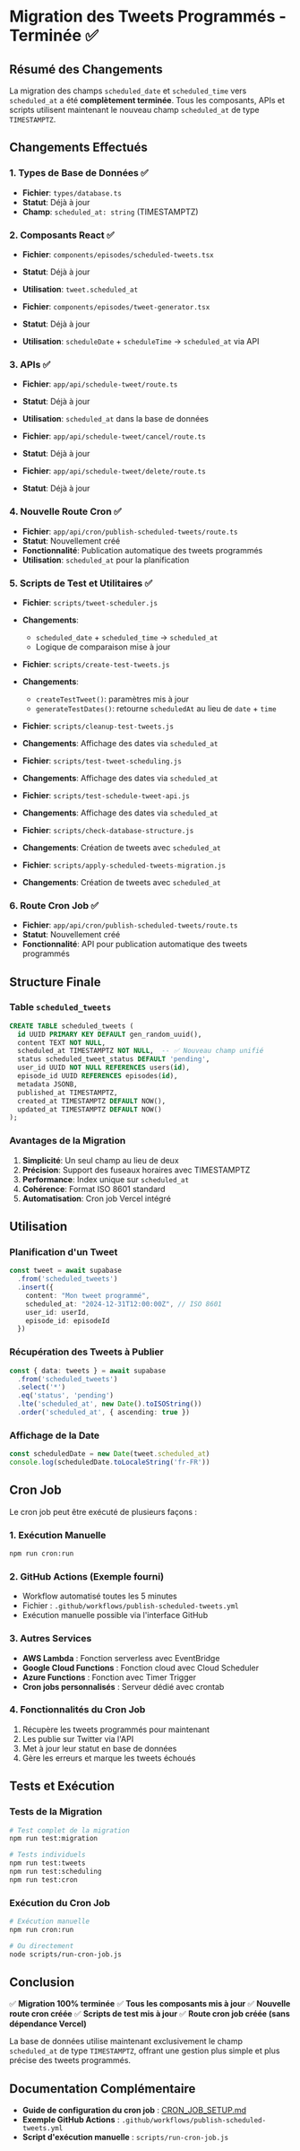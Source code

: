 # Migration des Tweets Programmés - Terminée ✅

## Résumé des Changements

La migration des champs `scheduled_date` et `scheduled_time` vers `scheduled_at` a été **complètement terminée**. Tous les composants, APIs et scripts utilisent maintenant le nouveau champ `scheduled_at` de type `TIMESTAMPTZ`.

## Changements Effectués

### 1. Types de Base de Données ✅
- **Fichier**: `types/database.ts`
- **Statut**: Déjà à jour
- **Champ**: `scheduled_at: string` (TIMESTAMPTZ)

### 2. Composants React ✅
- **Fichier**: `components/episodes/scheduled-tweets.tsx`
- **Statut**: Déjà à jour
- **Utilisation**: `tweet.scheduled_at`

- **Fichier**: `components/episodes/tweet-generator.tsx`
- **Statut**: Déjà à jour
- **Utilisation**: `scheduleDate` + `scheduleTime` → `scheduled_at` via API

### 3. APIs ✅
- **Fichier**: `app/api/schedule-tweet/route.ts`
- **Statut**: Déjà à jour
- **Utilisation**: `scheduled_at` dans la base de données

- **Fichier**: `app/api/schedule-tweet/cancel/route.ts`
- **Statut**: Déjà à jour

- **Fichier**: `app/api/schedule-tweet/delete/route.ts`
- **Statut**: Déjà à jour

### 4. Nouvelle Route Cron ✅
- **Fichier**: `app/api/cron/publish-scheduled-tweets/route.ts`
- **Statut**: Nouvellement créé
- **Fonctionnalité**: Publication automatique des tweets programmés
- **Utilisation**: `scheduled_at` pour la planification

### 5. Scripts de Test et Utilitaires ✅
- **Fichier**: `scripts/tweet-scheduler.js`
- **Changements**: 
  - `scheduled_date` + `scheduled_time` → `scheduled_at`
  - Logique de comparaison mise à jour

- **Fichier**: `scripts/create-test-tweets.js`
- **Changements**:
  - `createTestTweet()`: paramètres mis à jour
  - `generateTestDates()`: retourne `scheduledAt` au lieu de `date` + `time`

- **Fichier**: `scripts/cleanup-test-tweets.js`
- **Changements**: Affichage des dates via `scheduled_at`

- **Fichier**: `scripts/test-tweet-scheduling.js`
- **Changements**: Affichage des dates via `scheduled_at`

- **Fichier**: `scripts/test-schedule-tweet-api.js`
- **Changements**: Affichage des dates via `scheduled_at`

- **Fichier**: `scripts/check-database-structure.js`
- **Changements**: Création de tweets avec `scheduled_at`

- **Fichier**: `scripts/apply-scheduled-tweets-migration.js`
- **Changements**: Création de tweets avec `scheduled_at`

### 6. Route Cron Job ✅
- **Fichier**: `app/api/cron/publish-scheduled-tweets/route.ts`
- **Statut**: Nouvellement créé
- **Fonctionnalité**: API pour publication automatique des tweets programmés

## Structure Finale

### Table `scheduled_tweets`
```sql
CREATE TABLE scheduled_tweets (
  id UUID PRIMARY KEY DEFAULT gen_random_uuid(),
  content TEXT NOT NULL,
  scheduled_at TIMESTAMPTZ NOT NULL,  -- ✅ Nouveau champ unifié
  status scheduled_tweet_status DEFAULT 'pending',
  user_id UUID NOT NULL REFERENCES users(id),
  episode_id UUID REFERENCES episodes(id),
  metadata JSONB,
  published_at TIMESTAMPTZ,
  created_at TIMESTAMPTZ DEFAULT NOW(),
  updated_at TIMESTAMPTZ DEFAULT NOW()
);
```

### Avantages de la Migration

1. **Simplicité**: Un seul champ au lieu de deux
2. **Précision**: Support des fuseaux horaires avec TIMESTAMPTZ
3. **Performance**: Index unique sur `scheduled_at`
4. **Cohérence**: Format ISO 8601 standard
5. **Automatisation**: Cron job Vercel intégré

## Utilisation

### Planification d'un Tweet
```typescript
const tweet = await supabase
  .from('scheduled_tweets')
  .insert({
    content: "Mon tweet programmé",
    scheduled_at: "2024-12-31T12:00:00Z", // ISO 8601
    user_id: userId,
    episode_id: episodeId
  })
```

### Récupération des Tweets à Publier
```typescript
const { data: tweets } = await supabase
  .from('scheduled_tweets')
  .select('*')
  .eq('status', 'pending')
  .lte('scheduled_at', new Date().toISOString())
  .order('scheduled_at', { ascending: true })
```

### Affichage de la Date
```typescript
const scheduledDate = new Date(tweet.scheduled_at)
console.log(scheduledDate.toLocaleString('fr-FR'))
```

## Cron Job

Le cron job peut être exécuté de plusieurs façons :

### 1. **Exécution Manuelle**
```bash
npm run cron:run
```

### 2. **GitHub Actions** (Exemple fourni)
- Workflow automatisé toutes les 5 minutes
- Fichier : `.github/workflows/publish-scheduled-tweets.yml`
- Exécution manuelle possible via l'interface GitHub

### 3. **Autres Services**
- **AWS Lambda** : Fonction serverless avec EventBridge
- **Google Cloud Functions** : Fonction cloud avec Cloud Scheduler
- **Azure Functions** : Fonction avec Timer Trigger
- **Cron jobs personnalisés** : Serveur dédié avec crontab

### 4. **Fonctionnalités du Cron Job**
1. Récupère les tweets programmés pour maintenant
2. Les publie sur Twitter via l'API
3. Met à jour leur statut en base de données
4. Gère les erreurs et marque les tweets échoués

## Tests et Exécution

### Tests de la Migration
```bash
# Test complet de la migration
npm run test:migration

# Tests individuels
npm run test:tweets
npm run test:scheduling
npm run test:cron
```

### Exécution du Cron Job
```bash
# Exécution manuelle
npm run cron:run

# Ou directement
node scripts/run-cron-job.js
```

## Conclusion

✅ **Migration 100% terminée**
✅ **Tous les composants mis à jour**
✅ **Nouvelle route cron créée**
✅ **Scripts de test mis à jour**
✅ **Route cron job créée (sans dépendance Vercel)**

La base de données utilise maintenant exclusivement le champ `scheduled_at` de type `TIMESTAMPTZ`, offrant une gestion plus simple et plus précise des tweets programmés.

## Documentation Complémentaire

- **Guide de configuration du cron job** : [CRON_JOB_SETUP.md](./CRON_JOB_SETUP.md)
- **Exemple GitHub Actions** : `.github/workflows/publish-scheduled-tweets.yml`
- **Script d'exécution manuelle** : `scripts/run-cron-job.js`
